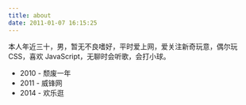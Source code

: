 ```yaml
---
title: about
date: 2011-01-07 16:15:25
---
```


本人年近三十，男，暂无不良嗜好，平时爱上网，爱关注新奇玩意，偶尔玩 CSS，喜欢 JavaScript，无聊时会听歌，会打小球。

- 2010 - 颓废一年
- 2011 - 威锋网
- 2014 - 欢乐逛
